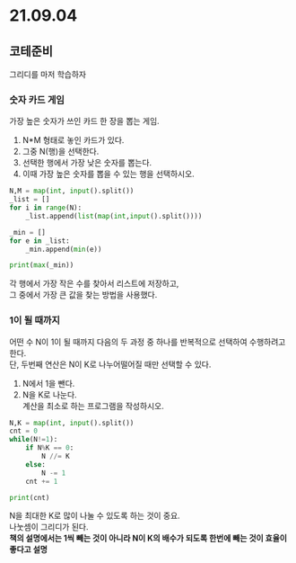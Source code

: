 # 21.09.04

## 코테준비
그리디를 마저 학습하자

### 숫자 카드 게임
가장 높은 숫자가 쓰인 카드 한 장을 뽑는 게임.  
1. N*M 형태로 놓인 카드가 있다.
2. 그중 N(행)을 선택한다.
3. 선택한 행에서 가장 낮은 숫자를 뽑는다.  
4. 이때 가장 높은 숫자를 뽑을 수 있는 행을 선택하시오.  

```python
N,M = map(int, input().split())
_list = []
for i in range(N):
    _list.append(list(map(int,input().split())))

_min = []
for e in _list:
    _min.append(min(e))

print(max(_min))

```  
각 행에서 가장 작은 수를 찾아서 리스트에 저장하고,  
그 중에서 가장 큰 값을 찾는 방법을 사용했다.  

### 1이 될 때까지
어떤 수 N이 1이 될 때까지 다음의 두 과정 중 하나를 반복적으로 선택하여 수행하려고 한다.  
단, 두번째 연산은 N이 K로 나누어떨어질 때만 선택할 수 있다.  
1. N에서 1을 뺀다.  
2. N을 K로 나눈다.  
계산을 최소로 하는 프로그램을 작성하시오.  

```python
N,K = map(int, input().split())
cnt = 0
while(N!=1):
    if N%K == 0:
        N //= K
    else:
        N -= 1
    cnt += 1

print(cnt)
```  
N을 최대한 K로 많이 나눌 수 있도록 하는 것이 중요.  
나눗셈이 그리디가 된다.  
**책의 설명에서는 1씩 빼는 것이 아니라 N이 K의 배수가 되도록 한번에 빼는 것이 효율이 좋다고 설명**